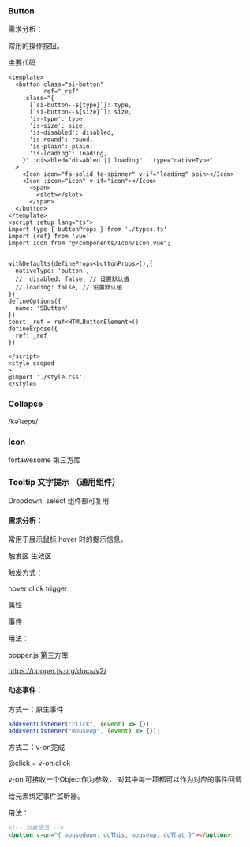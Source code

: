 ### Button

需求分析：

常用的操作按钮。

主要代码

```vue
<template>
  <button class="si-button"
          ref="_ref"
    :class="{
      [`si-button--${type}`]: type,
      [`si-button--${size}`]: size,
      'is-type': type,
      'is-size': size,
      'is-disabled': disabled,
      'is-round': round,
      'is-plain': plain,
      'is-loading': loading,
    }" :disabled="disabled || loading"  :type="nativeType"
  >
    <Icon icon="fa-solid fa-spinner" v-if="loading" spin></Icon>
    <Icon :icon="icon" v-if="icon"></Icon>
      <span>
        <slot></slot>
      </span>
  </button>
</template>
<script setup lang="ts">
import type { buttonProps } from './types.ts'
import {ref} from 'vue'
import Icon from "@/components/Icon/Icon.vue";


withDefaults(defineProps<buttonProps>(),{
  nativeType: 'button',
  //  disabled: false, // 设置默认值
  // loading: false, // 设置默认值
})
defineOptions({
  name: 'SButton'
})
const _ref = ref<HTMLButtonElement>()
defineExpose({
  ref: _ref
})

</script>
<style scoped
>
@import './style.css';
</style>

```



### Collapse 

/kəˈlæps/



### Icon

fortawesome 第三方库



### Tooltip 文字提示 （通用组件）

Dropdown, select 组件都可复用

#### 需求分析：

常用于展示鼠标 hover 时的提示信息。

触发区 生效区

触发方式：

hover click trigger

属性

事件

用法：

popper.js 第三方库

https://popper.js.org/docs/v2/

#### 动态事件：

方式一：原生事件

```js
addEventListener("click", (event) => {});
addEventListener("mouseup", (event) => {});
```

方式二：v-on完成

@click = v-on:click

v-on 可接收一个Object作为参数， 对其中每一项都可以作为对应的事件回调

给元素绑定事件监听器。

用法：

```html
<!-- 对象语法 -->
<button v-on="{ mousedown: doThis, mouseup: doThat }"></button>
```

